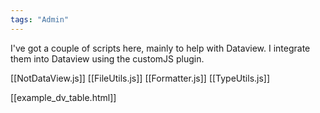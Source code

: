 ```yaml
---
tags: "Admin"
---
```


I've got a couple of scripts here, mainly to help with Dataview.
I integrate them into Dataview using the customJS plugin.

[[NotDataView.js]]
[[FileUtils.js]]
[[Formatter.js]]
[[TypeUtils.js]]

[[example_dv_table.html]]